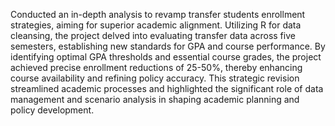 Conducted an in-depth analysis to revamp transfer students enrollment strategies, aiming for superior academic alignment. Utilizing R for data cleansing, the project delved into evaluating transfer data across five semesters, establishing new standards for GPA and course performance. By identifying optimal GPA thresholds and essential course grades, the project achieved precise enrollment reductions of 25-50%, thereby enhancing course availability and refining policy accuracy. This strategic revision streamlined academic processes and highlighted the significant role of data management and scenario analysis in shaping academic planning and policy development.

